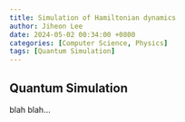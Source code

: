 ```yaml
---
title: Simulation of Hamiltonian dynamics
author: Jiheon Lee
date: 2024-05-02 00:34:00 +0800
categories: [Computer Science, Physics]
tags: [Quantum Simulation]
---
```


## Quantum Simulation
blah blah...